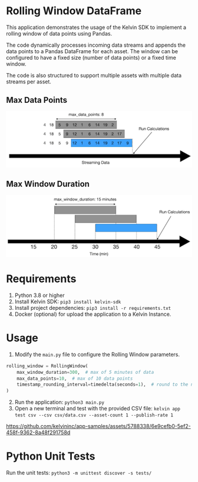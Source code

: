 # Rolling Window DataFrame
This application demonstrates the usage of the Kelvin SDK to implement a rolling window of data points using Pandas.

The code dynamically processes incoming data streams and appends the data points to a Pandas DataFrame for each asset. The window can be configured to have a fixed size (number of data points) or a fixed time window. 

The code is also structured to support multiple assets with multiple data streams per asset.

## Max Data Points
![Info](assets/max_data_points.png)

## Max Window Duration
![Info](assets/max_window_duration.png)

# Requirements
1. Python 3.8 or higher
2. Install Kelvin SDK: `pip3 install kelvin-sdk`
3. Install project dependencies: `pip3 install -r requirements.txt`
4. Docker (optional) for upload the application to a Kelvin Instance.

# Usage
1. Modify the `main.py` file to configure the Rolling Window parameters.
```python
rolling_window = RollingWindow(
    max_window_duration=300,  # max of 5 minutes of data
    max_data_points=10,  # max of 10 data points
    timestamp_rounding_interval=timedelta(seconds=1),  # round to the nearest second
)
```

2. Run the application: `python3 main.py`
3. Open a new terminal and test with the provided CSV file: `kelvin app test csv --csv csv/data.csv --asset-count 1 --publish-rate 1`

https://github.com/kelvininc/app-samples/assets/5788338/6e9cefb0-5ef2-458f-9362-8a48f291758d

# Python Unit Tests
Run the unit tests: `python3 -m unittest discover -s tests/`
